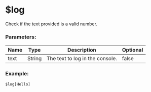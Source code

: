 # $log
Check if the text provided is a valid number.

### Parameters:
| Name        | Type        | Description                         | Optional |
| ----------- | ----------- | ----------------------------------- | -------- |
| text        | String      | The text to log in the console.     | false    |

### Example:
```js
$log[Hello]
```
